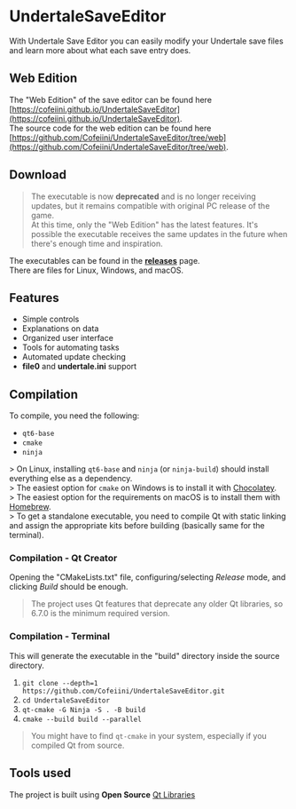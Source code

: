 # UndertaleSaveEditor

With Undertale Save Editor you can easily modify your Undertale save files and learn more about what each save entry does.

## Web Edition

The "Web Edition" of the save editor can be found here [https://cofeiini.github.io/UndertaleSaveEditor](https://cofeiini.github.io/UndertaleSaveEditor).  
The source code for the web edition can be found here [https://github.com/Cofeiini/UndertaleSaveEditor/tree/web](https://github.com/Cofeiini/UndertaleSaveEditor/tree/web).

## Download

> The executable is now **deprecated** and is no longer receiving updates, but it remains compatible with original PC release of the game.  
> At this time, only the "Web Edition" has the latest features. It's possible the executable receives the same updates in the future when there's enough time and inspiration.

The executables can be found in the [**releases**](https://github.com/Cofeiini/UndertaleSaveEditor/releases/) page.  
There are files for Linux, Windows, and macOS.

## Features

* Simple controls
* Explanations on data
* Organized user interface
* Tools for automating tasks
* Automated update checking
* **file0** and **undertale.ini** support

## Compilation

To compile, you need the following:

* `qt6-base`
* `cmake`
* `ninja`

\> On Linux, installing `qt6-base` and `ninja` (or `ninja-build`) should install everything else as a dependency.  
\> The easiest option for `cmake` on Windows is to install it with [Chocolatey](https://chocolatey.org/).  
\> The easiest option for the requirements on macOS is to install them with [Homebrew](https://brew.sh/).  
\> To get a standalone executable, you need to compile Qt with static linking and assign the appropriate kits before building (basically same for the terminal).

### Compilation - Qt Creator

Opening the "CMakeLists.txt" file, configuring/selecting _Release_ mode, and clicking _Build_ should be enough.

> The project uses Qt features that deprecate any older Qt libraries, so 6.7.0 is the minimum required version.

### Compilation - Terminal

This will generate the executable in the "build" directory inside the source directory.

1. `git clone --depth=1 https://github.com/Cofeiini/UndertaleSaveEditor.git`
2. `cd UndertaleSaveEditor`
3. `qt-cmake -G Ninja -S . -B build`
4. `cmake --build build --parallel`

> You might have to find `qt-cmake` in your system, especially if you compiled Qt from source.

## Tools used

The project is built using **Open Source** [Qt Libraries](https://www.qt.io/download-open-source)  
